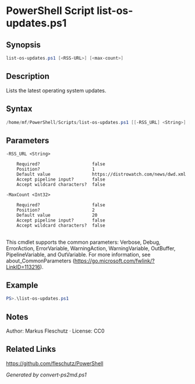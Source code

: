 # PowerShell Script list-os-updates.ps1

## Synopsis
```powershell
list-os-updates.ps1 [<RSS-URL>] [<max-count>]
```

## Description
Lists the latest operating system updates.

## Syntax
```powershell
/home/mf/PowerShell/Scripts/list-os-updates.ps1 [[-RSS_URL] <String>] [[-MaxCount] <Int32>] [<CommonParameters>]
```

## Parameters

```
-RSS_URL <String>
    
    Required?                    false
    Position?                    1
    Default value                https://distrowatch.com/news/dwd.xml
    Accept pipeline input?       false
    Accept wildcard characters?  false
```

```
-MaxCount <Int32>
    
    Required?                    false
    Position?                    2
    Default value                20
    Accept pipeline input?       false
    Accept wildcard characters?  false
```
## <CommonParameters>
This cmdlet supports the common parameters: Verbose, Debug, ErrorAction, ErrorVariable, WarningAction, WarningVariable, OutBuffer, PipelineVariable, and OutVariable. For more information, see about_CommonParameters (https://go.microsoft.com/fwlink/?LinkID=113216).

## Example
```powershell
PS>.\list-os-updates.ps1
```


## Notes
Author: Markus Fleschutz · License: CC0

## Related Links
https://github.com/fleschutz/PowerShell

*Generated by convert-ps2md.ps1*
